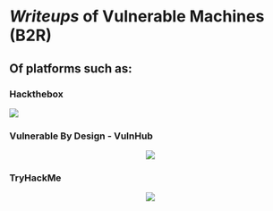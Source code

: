 # _Writeups_ of Vulnerable Machines (B2R)

## Of platforms such as:

### Hackthebox

![](https://raw.githubusercontent.com/sec-balkan/Machines/main/img/0_wvqi6ZlwNfQIkYqA.png?token=AORNDLCZFCAABYL5UDQIVQTAPVEKY)

### Vulnerable By Design - VulnHub

<p align="center">
  <img src="https://raw.githubusercontent.com/sec-balkan/Machines/main/img/vulnhub.png?token=AORNDLAUPEN5Z3TNSESSMILAPVEUM" />
</p>

### TryHackMe

<p align="center">
  <img src="https://raw.githubusercontent.com/sec-balkan/Machines/main/img/THMlogo.png?token=AORNDLGEGC5ETIAL4ZYDEALAPVE5Q" />
</p>
